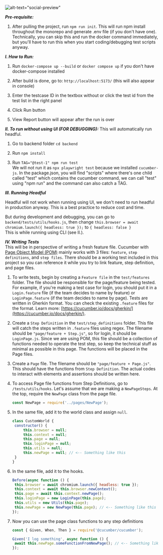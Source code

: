 ![alt-text="social-preview"](https://repository-images.githubusercontent.com/936477779/e928fce3-6d4c-4609-92a0-0a1091c99752)

**_Pre-requisite:_**

1. After pulling the project, run `npm run init`. This will run npm install throughout the monorepo and generate .env file (if you don't have one). Technically, you can skip this and run the docker command immediately, but you'll have to run this when you start coding/debugging test scripts anyway.

**_I. How to Run:_**

1. Run `docker-compose up --build` or `docker compose up` if you don't have docker-compose installed

2. After build is done, go to: `http://localhost:5173/` (this will also appear in console)

3. Enter the testcase ID in the textbox without or click the test id from the test list in the right panel

4. Click Run button

5. View Report button will appear after the run is over

**_II. To run without using UI (FOR DEBUGGING):_**
This will automatically run headful.

1. Go to backend folder `cd backend`

2. Run `npm install`

3. Run `TAG="@test-1" npm run test`<br/>
   We will not run it as `npx playwright test` because we installed `cucumber-js`. In the package.json, you will find "scripts" where there's one child called "test" which contains the cucumber command, we can call "test" using "npm run" and the command can also catch a TAG.

**_III. Running Headful_**

Headful will not work when running using UI, we don't need to run headful in production anyway. This is a best practice to reduce cost and time.<br />

But during development and debugging, you can go to `backend/tests/utils/hooks.js`, then change `this.browser = await chromium.launch({ headless: true });` to `{ headless: false }`<br />
This is while running using CLI (see II.).<br />

**_IV. Writing Tests_**<br/>
This will be in perspective of writing a fresh feature file. Cucumber with [Page Object Model (POM)](https://www.selenium.dev/documentation/test_practices/encouraged/page_object_models/) mainly works with 3 files: `feature`, `step definitions`, and `step files`. There should be a working test included in this project so you can reference it while you try to link feature, step definition, and page files.

1. To write tests, begin by creating a `Feature file` in the `test/features` folder. The file should be responsible for the page/feature being tested. For example, if you're making a test case for login, you should put it in a `Login.feature` file (if the team decides to name by feature) or `LoginPage.feature` (if the team decides to name by page). Tests are written in Gherkin format. You can check the existing `.feature` files for the format. Learn more: [https://cucumber.io/docs/gherkin/](https://cucumber.io/docs/gherkin/).

2. Create a `Step Definition` in the `test/step_definitions` folder. This file will catch the steps written in `.feature` files using regex. The filename should be `"page/feature + Step.js"`, so for login, it should be `LoginPage.js`. Since we are using POM, this file should be a collection of functions needed to operate the test step, so keep the technical stuff as minimal as possible in this page. The functions will be placed in the Page files.

3. Create a `Page` file. The filename should be `"page/feature + Page.js"`. This should have the functions from `Step Definition`. The actual codes to interact with elements and assertions should be written here.

4. To access Page file functions from Step Definitions, go to `/tests/utils/hooks`. Let's assume that we are making a `NewPageSteps`. At the top, require the `NewPage` class from the page file.

   ```javascript
   const NewPage = require('../pages/NewPage');
   ```

5. In the same file, add it to the world class and assign `null`.

   ```javascript
   class CustomWorld {
   	constructor() {
   		this.browser = null;
   		this.context = null;
   		this.page = null;
   		this.loginPage = null;
   		this.utils = null;
   		this.newPage = null; // <-- Something like this
   	}
   }
   ```

6. In the same file, add it to the hooks.

   ```javascript
   Before(async function () {
   	this.browser = await chromium.launch({ headless: true });
   	this.context = await this.browser.newContext();
   	this.page = await this.context.newPage();
   	this.loginPage = new LoginPage(this.page);
   	this.utils = new Utils(this.page);
   	this.newPage = new NewPage(this.page); // <-- Something like this
   });
   ```

7. Now you can use the page class functions to any step definitions

   ```javascript
   const { Given, When, Then } = require('@cucumber/cucumber');

   Given('I log something', async function () {
   	await this.newPage.someFunctionFromNewPage(); // <-- Something like this
   });
   ```
